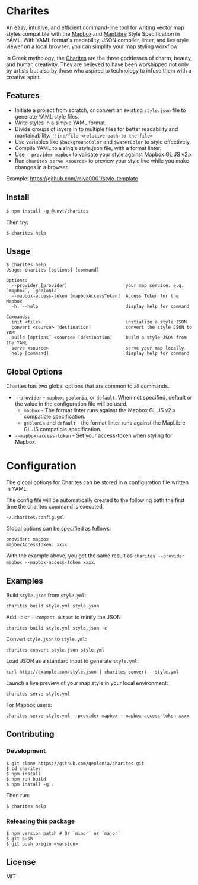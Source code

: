 # Charites

An easy, intuitive, and efficient command-line tool for writing vector map styles compatible with the [Mapbox](https://docs.mapbox.com/mapbox-gl-js/style-spec/) and [MapLibre](https://maplibre.org/maplibre-gl-js-docs/style-spec/) Style Specification in YAML.
With YAML format's readability, JSON compiler, linter, and live style viewer on a local browser, you can simplify your map styling workflow.

In Greek mythology, the [Charites](https://en.wikipedia.org/wiki/Charites) are the three goddesses of charm, beauty, and human creativity. They are believed to have been worshipped not only by artists but also by those who aspired to technology to infuse them with a creative spirit.

## Features

- Initiate a project from scratch, or convert an existing `style.json` file to generate YAML style files.
- Write styles in a simple YAML format.
- Divide groups of layers in to multiple files for better readability and mantainability. `!!inc/file <relative-path-to-the-file>`
- Use variables like `$backgroundColor` and `$waterColor` to style effectively.
- Compile YAML to a single style.json file, with a format linter.
- Use `--provider mapbox` to validate your style against Mapbox GL JS v2.x
- Run `charites serve <source>` to preview your style live while you make changes in a browser.

Example: https://github.com/miya0001/style-template

## Install

```
$ npm install -g @unvt/charites
```

Then try:

```
$ charites help
```

## Usage

```
$ charites help
Usage: charites [options] [command]

Options:
  --provider [provider]                      your map service. e.g. `mapbox`, `geolonia`
  --mapbox-access-token [mapboxAccessToken]  Access Token for the Mapbox
  -h, --help                                 display help for command

Commands:
  init <file>                                initialize a style JSON
  convert <source> [destination]             convert the style JSON to YAML
  build [options] <source> [destination]     build a style JSON from the YAML
  serve <source>                             serve your map locally
  help [command]                             display help for command
```

## Global Options

Charites has two global options that are common to all commands.

- `--provider` - `mapbox`, `geolonia`, or `default`. When not specified, default or the value in the configuration file will be used.
    - `mapbox` - The format linter runs against the Mapbox GL JS v2.x compatible specification.
    - `geolonia` and `default` - the format linter runs against the MapLibre GL JS compatible specification.
- `--mapbox-access-token` - Set your access-token when styling for Mapbox.

# Configuration

The global options for Charites can be stored in a configuration file written in YAML.

The config file will be automatically created to the following path the first time the charites command is executed.

```
~/.charites/config.yml
```

Global options can be specified as follows:


```
provider: mapbox
mapboxAccessToken: xxxx
```

With the example above, you get the same result as `charites --provider mapbox --mapbox-access-token xxxx`.

## Examples

Build `style.json` from `style.yml`:

```
charites build style.yml style.json
```

Add `-c` or `--compact-output` to minify the JSON

```
charites build style.yml style.json -c
```

Convert `style.json` to `style.yml`:

```
charites convert style.json style.yml
```

Load JSON as a standard input to generate `style.yml`:

```
curl http://example.com/style.json | charites convert - style.yml
```

Launch a live preview of your map style in your local environment:

```
charites serve style.yml
```

For Mapbox users:

```
charites serve style.yml --provider mapbox --mapbox-access-token xxxx
```

## Contributing

### Development

```
$ git clone https://github.com/geolonia/charites.git
$ cd charites
$ npm install
$ npm run build
$ npm install -g .
```
Then run:

```
$ charites help
```

### Releasing this package

```
$ npm version patch # Or `minor` or `major`
$ git push
$ git push origin <version>
```

## License

MIT
